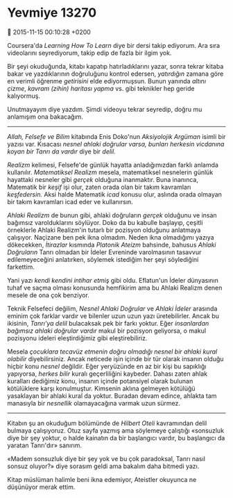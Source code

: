 Yevmiye 13270
=============

:date: 2015-11-15 00:10:28 +0200


Coursera'da *Learning How To Learn* diye bir dersi takip ediyorum. Ara sıra
videolarını seyrediyorum, takip edip de fazla bir ilgim yok. 

Bir şeyi okuduğunda, kitabı kapatıp hatırladıklarını yazar, sonra tekrar kitaba
bakar ve yazdıklarının doğruluğunu kontrol edersen, *yatırdığın* zamana göre en
verimli öğrenme *getirisini* elde ediyormuşsun. Bunun yanında *altını çizme*,
*kavram (zihin) haritası yapma* vs. gibi teknikler hep geride kalıyormuş.

Unutmayayım diye yazdım. Şimdi videoyu tekrar seyredip, doğru mu anlamışım ona
bakacağım.


-----

*Allah, Felsefe ve Bilim* kitabında Enis Doko'nun *Aksiyolojik Argüman* isimli
bir yazısı var. Kısacası *nesnel ahlaki doğrular varsa, bunları herkesin
vicdanına koyan bir Tanrı da vardır* diye bir *delil.*

*Realizm* kelimesi, Felsefe'de günlük hayatta anladığımızdan farklı anlamda
kullanılır. *Matematiksel Realizm* mesela, matematiksel nesnelerin günlük
hayattaki nesneler gibi *gerçek* olduğuna inanmaktır. Buna inanınca, Matematik
bir *keşif* işi olur, zaten orada olan bir takım kavramları *keşfedersin.* Aksi
halde Matematik *icad* konusu olur, aslında orada olmayan bir takım kavramları
icad eder ve kullanırsın. 

*Ahlaki Realizm* de bunun gibi, ahlaki doğruların *gerçek* olduğunu ve insan
bağımsız varolduklarını söylüyor. Doko da bu kabulle başlayıp, çeşitli
örneklerle Ahlaki Realizm'in tutarlı bir pozisyon olduğunu anlatmaya
çalışıyor. Naçizane ben pek ikna olmadım. Neden ikna olmadığımı yazıya
dökecekken, *İtirazlar* kısmında *Platonik Ateizm* bahsinde, bahusus *Ahlaki
Doğruların* Tanrı olmadan bir İdeler Evreninde varolmasının tasavvur
edilemeyeceğini anlatırken, söylemek istediğim her şeyi söylediğini farkettim. 

Yani yazı *kendi kendini intihar etmiş* gibi oldu. Eflatun'un İdeler dünyasının
tuhaf ve saçma olması konusunda hemfikirim ama bu Ahlaki Realizm denen mesele de
ona çok benziyor.

Teknik Felsefeci değilim, *Nesnel Ahlaki Doğrular* ve *Ahlaki İdeler* arasında
eminim çok farklar vardır ve bilenler uzun uzun yazı üretebilirler. Ancak bu
ikisinin, *Tanrı'ya delil* bulacaksak pek bir farkı yoktur. Eğer *insanlardan
bağımsız ahlaki doğrular vardır* makul bir pozisyon geliyorsa, o makul pozisyonu
ideleri eleştirdiğimiz gibi eleştirebiliriz.

Mesela *çocuklara tecavüz etmenin doğru olmadığı nesnel bir ahlaki kural olabilir*
diyebilirsiniz. Ancak neticede işin içinde bir tür olarak insanın olduğu hiçbir
konu *nesnel* değildir. Eğer yeryüzünde en az bir kişi bu sapıklığı yapıyorsa,
*herkes bilir* kuralı geçerliliğini kaybeder. Dahası zaten ahlak kuralları
dediğimiz konu, insanın içinde potansiyel olarak bulunan kötülüklere karşı
konulmuştur. Kimsenin aklına gelmeyen kötülüğü yasaklayan bir ahlaki kural da
yoktur. Buradan devam edince, ahlakta tam manasıyla bir *nesnellik*
olamayacağına varmak uzun sürmez. 

------

Kitabın şu an okuduğum bölümünde de *Hilbert Oteli* kavramından delil bulmaya
çalışıyoruz. Otuz sayfa yazmış ama söylemeye çalıştığı «sonsuzluk diye bir şey
yoktur, o halde kainatın da bir başlangıcı vardır, bu başlangıcı da yaratan
Tanrı'dır» sanırım.

«Madem sonsuzluk diye bir şey yok ve bu çok paradoksal, Tanrı nasıl sonsuz
oluyor?» diye sorasım geldi ama bakalım daha bitmedi yazı.

Kitap müslüman halimle beni ikna edemiyor, Ateistler okuyunca ne düşünüyor merak
ettim.


